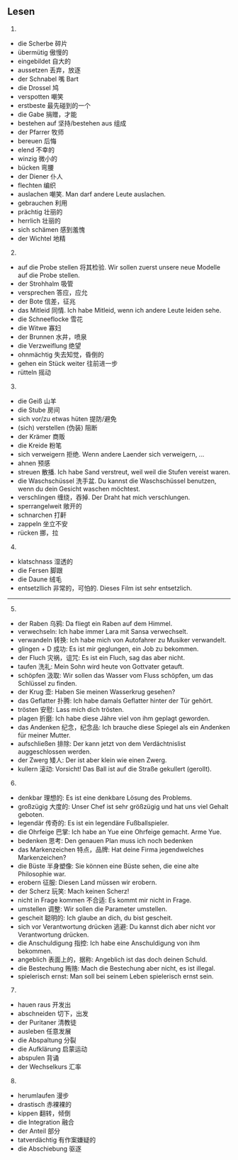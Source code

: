 ## Lesen
1.
- die Scherbe 碎片
- übermütig 傲慢的
- eingebildet 自大的
- aussetzen 丢弃，放逐
- der Schnabel 嘴 Bart
- die Drossel 鸠
- verspotten 嘲笑
- erstbeste 最先碰到的一个
- die Gabe 捐赠，才能
- bestehen auf 坚持/bestehen aus 组成
- der Pfarrer 牧师
- bereuen 后悔
- elend 不幸的
- winzig 微小的
- bücken 弯腰
- der Diener 仆人
- flechten 编织
- auslachen 嘲笑. Man darf andere Leute auslachen.
- gebrauchen 利用
- prächtig 壮丽的
- herrlich 壮丽的
- sich schämen 感到羞愧
- der Wichtel 地精
2.
- auf die Probe stellen 将其检验. Wir sollen zuerst unsere neue Modelle auf die Probe stellen.
- der Strohhalm 吸管
- versprechen 答应，应允
- der Bote 信差，征兆
- das Mitleid 同情. Ich habe Mitleid, wenn ich andere Leute leiden sehe.
- die Schneeflocke 雪花
- die Witwe 寡妇
- der Brunnen 水井，喷泉
- die Verzweiflung 绝望
- ohnmächtig 失去知觉，昏倒的
- gehen ein Stück weiter 往前进一步
- rütteln 摇动
3.
- die Geiß 山羊
- die Stube 房间
- sich vor/zu etwas hüten 提防/避免 
- (sich) verstellen (伪装) 阻断 
- der Krämer 商贩
- die Kreide 粉笔
- sich verweigern 拒绝. Wenn andere Laender sich verweigern, ...
- ahnen 预感
- streuen 散播. Ich habe Sand verstreut, weil weil die Stufen vereist waren.
- die Waschschüssel 洗手盆. Du kannst die Waschschüssel benutzen, wenn du dein Gesicht waschen möchtest.
- verschlingen 缠绕，吞掉. Der Draht hat mich verschlungen.
- sperrangelweit 敞开的
- schnarchen 打鼾
- zappeln 坐立不安
- rücken 挪，拉
4.
- klatschnass 湿透的
- die Fersen 脚跟
- die Daune 绒毛
- entsetzllich 非常的，可怕的. Dieses Film ist sehr entsetzlich.
----------------------------------------------
5.
- der Raben 乌鸦: Da fliegt ein Raben auf dem Himmel.
- verwechseln: Ich habe immer Lara mit Sansa verwechselt.
- verwandeln 转换: Ich habe mich von Autofahrer zu Musiker verwandelt.
- glingen + D 成功:  Es ist mir geglungen, ein Job zu bekommen.
- der Fluch 灾祸，诅咒: Es ist ein Fluch, sag das aber nicht.
- taufen 洗礼: Mein Sohn wird heute von Gottvater getauft.
- schöpfen 汲取: Wir sollen das Wasser vom Fluss schöpfen, um das Schlüssel zu finden.
- der Krug 壶: Haben Sie meinen Wasserkrug gesehen?
- das Geflatter 扑腾: Ich habe damals Geflatter hinter der Tür gehört.
- trösten 安慰: Lass mich dich trösten.
- plagen 折磨: Ich habe diese Jähre viel von ihm geplagt geworden.
- das Andenken 纪念，纪念品: Ich brauche diese Spiegel als ein Andenken für meiner Mutter.
- aufschließen 排除: Der kann jetzt von dem Verdächtnislist auggeschlossen werden.
- der Zwerg 矮人: Der ist aber klein wie einen Zwerg.
- kullern 滚动: Vorsicht! Das Ball ist auf die Straße gekullert (gerollt).
6.
- denkbar 理想的: Es ist eine denkbare Lösung des Problems.
- großzügig 大度的: Unser Chef ist sehr größzügig und hat uns viel Gehalt geboten.
- legendär 传奇的: Es ist ein legendäre Fußballspieler.
- die Ohrfeige 巴掌: Ich habe an Yue eine Ohrfeige gemacht. Arme Yue.
- bedenken 思考: Den genauen Plan muss ich noch bedenken
- das Markenzeichen 特点，品牌: Hat deine Firma jegendwelches Markenzeichen?
- die Büste 半身塑像: Sie können eine Büste sehen, die eine alte Philosophie war.
- erobern 征服: Diesen Land müssen wir erobern.
- der Scherz 玩笑: Mach keinen Scherz!
- nicht in Frage kommen 不合适: Es kommt mir nicht in Frage.
- umstellen 调整: Wir sollen die Parameter umstellen.
- gescheit 聪明的: Ich glaube an dich, du bist gescheit.
- sich vor Verantwortung drücken 逃避: Du kannst dich aber nicht vor Verantwortung drücken.
- die Anschuldigung 指控: Ich habe eine Anschuldigung von ihm bekommen.
- angeblich 表面上的，据称: Angeblich ist das doch deinen Schuld.
- die Bestechung 贿赂: Mach die Bestechung aber nicht, es ist illegal.
- spielerisch ernst: Man soll bei seinem Leben spielerisch ernst sein.
7.
- hauen raus 开发出
- abschneiden 切下，出发
- der Puritaner 清教徒
- ausleben 任意发展
- die Abspaltung 分裂
- die Aufklärung 启蒙运动
- abspulen 背诵
- der Wechselkurs 汇率 
8.
- herumlaufen 漫步
- drastisch 赤裸裸的
- kippen 翻转，倾倒
- die Integration 融合
- der Anteil 部分
- tatverdächtig 有作案嫌疑的
- die Abschiebung 驱逐

